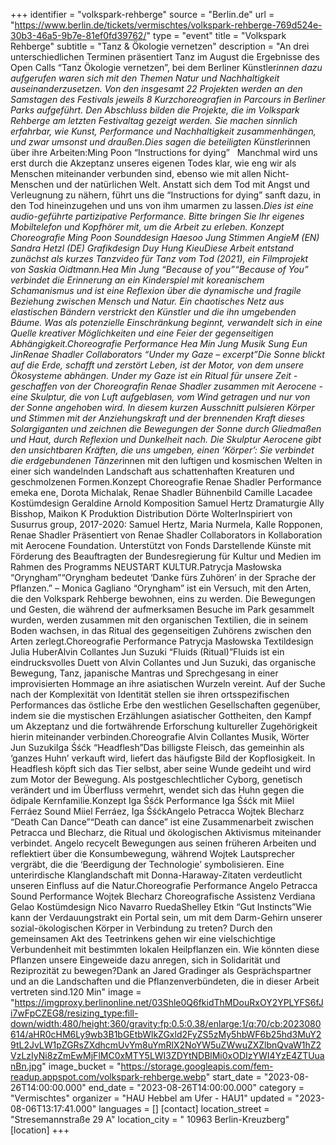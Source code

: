 +++
identifier = "volkspark-rehberge"
source = "Berlin.de"
url = "https://www.berlin.de/tickets/vermischtes/volkspark-rehberge-769d524e-30b3-46a5-9b7e-81ef0fd39762/"
type = "event"
title = "Volkspark Rehberge"
subtitle = "Tanz & Ökologie vernetzen"
description = "An drei unterschiedlichen Terminen präsentiert Tanz im August die Ergebnisse des Open Calls “Tanz  Ökologie vernetzen”, bei dem Berliner Künstler*innen dazu aufgerufen waren sich mit den Themen Natur und Nachhaltigkeit auseinanderzusetzen. Von den insgesamt 22 Projekten werden an den Samstagen des Festivals jeweils 8 Kurzchoreografien in Parcours in Berliner Parks aufgeführt. Den Abschluss bilden die Projekte, die im Volkspark Rehberge am letzten Festivaltag gezeigt werden. Sie machen sinnlich erfahrbar, wie Kunst, Performance und Nachhaltigkeit zusammenhängen, und zwar umsonst und draußen.Dies sagen die beteiligten Künstler*innen über ihre Arbeiten:Ming Poon “Instructions for dying”   Manchmal wird uns erst durch die Akzeptanz unseres eigenen Todes klar, wie eng wir als Menschen miteinander verbunden sind, ebenso wie mit allen Nicht-Menschen und der natürlichen Welt. Anstatt sich dem Tod mit Angst und Verleugnung zu nähern, führt uns die “Instructions for dying” sanft dazu, in den Tod hineinzugehen und uns von ihm umarmen zu lassen.*Dies ist eine audio-geführte partizipative Performance. Bitte bringen Sie Ihr eigenes Mobiltelefon und Kopfhörer mit, um die Arbeit zu erleben. Konzept  Choreografie Ming Poon Sounddesign Haesoo Jung Stimmen AngieM (EN)  Sandra Hetzl (DE) Grafikdesign Duy Hung KieuDiese Arbeit entstand zunächst als kurzes Tanzvideo für Tanz vom Tod (2021), ein Filmprojekt von Saskia Oidtmann.Hea Min Jung “Because of you”“Because of You” verbindet die Erinnerung an ein Kinderspiel mit koreanischem Schamanismus und ist eine Reflexion über die dynamische und fragile Beziehung zwischen Mensch und Natur. Ein chaotisches Netz aus elastischen Bändern verstrickt den Künstler und die ihn umgebenden Bäume. Was als potenzielle Einschränkung beginnt, verwandelt sich in eine Quelle kreativer Möglichkeiten und eine Feier der gegenseitigen Abhängigkeit.Choreografie  Performance Hea Min Jung Musik Sung Eun JinRenae Shadler  Collaborators “Under my Gaze – excerpt”Die Sonne blickt auf die Erde, schafft und zerstört Leben, ist der Motor, von dem unsere Ökosysteme abhängen. Under my Gaze ist ein Ritual für unsere Zeit - geschaffen von der Choreografin Renae Shadler zusammen mit Aerocene - eine Skulptur, die von Luft aufgeblasen, vom Wind getragen und nur von der Sonne angehoben wird. In diesem kurzen Ausschnitt pulsieren Körper und Stimmen mit der Anziehungskraft und der brennenden Kraft dieses Solargiganten und zeichnen die Bewegungen der Sonne durch Gliedmaßen und Haut, durch Reflexion und Dunkelheit nach. Die Skulptur Aerocene gibt den unsichtbaren Kräften, die uns umgeben, einen ‘Körper’: Sie verbindet die erdgebundenen Tänzer*innen mit den luftigen und kosmischen Welten in einer sich wandelnden Landschaft aus schattenhaften Kreaturen und geschmolzenen Formen.Konzept  Choreografie Renae Shadler Performance emeka ene, Dorota Michalak, Renae Shadler Bühnenbild Camille Lacadee Kostümdesign Geraldine Arnold Komposition Samuel Hertz Dramaturgie Ally Bisshop, Maikon K Produktion  Distribution Dörte WolterInspiriert von Susurrus group, 2017-2020: Samuel Hertz, Maria Nurmela, Kalle Ropponen, Renae Shadler Präsentiert von Renae Shadler  Collaborators in Kollaboration mit Aerocene Foundation. Unterstützt von Fonds Darstellende Künste mit Förderung des Beauftragten der Bundesregierung für Kultur und Medien im Rahmen des Programms NEUSTART KULTUR.Patrycja Masłowska “Oryngham”“Oryngham bedeutet ‘Danke fürs Zuhören’ in der Sprache der Pflanzen.” – Monica Gagliano “Oryngham” ist ein Versuch, mit den Arten, die den Volkspark Rehberge bewohnen, eins zu werden. Die Bewegungen und Gesten, die während der aufmerksamen Besuche im Park gesammelt wurden, werden zusammen mit den organischen Textilien, die in seinem Boden wachsen, in das Ritual des gegenseitigen Zuhörens zwischen den Arten zerlegt.Choreografie  Performance Patrycja Masłowska Textildesign Julia HuberAlvin Collantes  Jun Suzuki “Fluids (Ritual)”Fluids ist ein eindrucksvolles Duett von Alvin Collantes und Jun Suzuki, das organische Bewegung, Tanz, japanische Mantras und Sprechgesang in einer improvisierten Hommage an ihre asiatischen Wurzeln vereint. Auf der Suche nach der Komplexität von Identität stellen sie ihren ortsspezifischen Performances das östliche Erbe den westlichen Gesellschaften gegenüber, indem sie die mystischen Erzählungen asiatischer Gottheiten, den Kampf um Akzeptanz und die fortwährende Erforschung kultureller Zugehörigkeit hierin miteinander verbinden.Choreografie Alvin Collantes Musik, Wörter Jun SuzukiIga Śśćk “Headflesh”Das billigste Fleisch, das gemeinhin als ‘ganzes Huhn’ verkauft wird, liefert das häufigste Bild der Kopflosigkeit. In Headflesh köpft sich das Tier selbst, aber seine Wunde gedeiht und wird zum Motor der Bewegung. Als postgeschlechtlicher Cyborg, genetisch verändert und im Überfluss vermehrt, wendet sich das Huhn gegen die ödipale Kernfamilie.Konzept Iga Śśćk Performance Iga Śśćk mit Miiel Ferráez Sound Miiel Ferráez, Iga ŚśćkAngelo Petracca  Wojtek Blecharz “Death Can Dance”“Death can dance” ist eine Zusammenarbeit zwischen Petracca und Blecharz, die Ritual und ökologischen Aktivismus miteinander verbindet. Angelo recycelt Bewegungen aus seinen früheren Arbeiten und reflektiert über die Konsumbewegung, während Wojtek Lautsprecher vergräbt, die die ‘Beerdigung der Technologie’ symbolisieren. Eine unterirdische Klanglandschaft mit Donna-Haraway-Zitaten verdeutlicht unseren Einfluss auf die Natur.Choreografie  Performance Angelo Petracca Sound  Performance Wojtek Blecharz Choreografische Assistenz Verdiana Gelao Kostümdesign Nico Navarro RuedaShelley Etkin “Gut Instincts”Wie kann der Verdauungstrakt ein Portal sein, um mit dem Darm-Gehirn unserer sozial-ökologischen Körper in Verbindung zu treten? Durch den gemeinsamen Akt des Teetrinkens gehen wir eine vielschichtige Verbundenheit mit bestimmten lokalen Heilpflanzen ein. Wie könnten diese Pflanzen unsere Eingeweide dazu anregen, sich in Solidarität und Reziprozität zu bewegen?Dank an Jared Gradinger als Gesprächspartner und an die Landschaften und die Pflanzenverbündeten, die in dieser Arbeit vertreten sind.120 Min"
image = "https://imgproxy.berlinonline.net/03Shle0Q6fkidThMDouRxOY2YPLYFS6fJi7wFpCZEG8/resizing_type:fill-down/width:480/height:360/gravity:fp:0.5:0.38/enlarge:1/q:70/cb:2023080614/aHR0cHM6Ly9wb3B1bGEtbWlkZGxld2FyZS5zMy5hbWF6b25hd3MuY29tL2JvLW1pZGRsZXdhcmUvYm8uYmRlX2NoYW5uZWwuZXZlbnQvaW1hZ2VzLzIyNi8zZmEwMjFlMC0xMTY5LWI3ZDYtNDBlMi0xODIzYWI4YzE4ZTUuanBn.jpg"
image_bucket = "https://storage.googleapis.com/fem-readup.appspot.com/volkspark-rehberge.webp"
start_date = "2023-08-26T14:00:00.000"
end_date = "2023-08-26T14:00:00.000"
category = "Vermischtes"
organizer = "HAU Hebbel am Ufer - HAU1"
updated = "2023-08-06T13:17:41.000"
languages = []
[contact]
location_street = "Stresemannstraße 29 A"
location_city = " 10963 Berlin-Kreuzberg"
[location]
+++